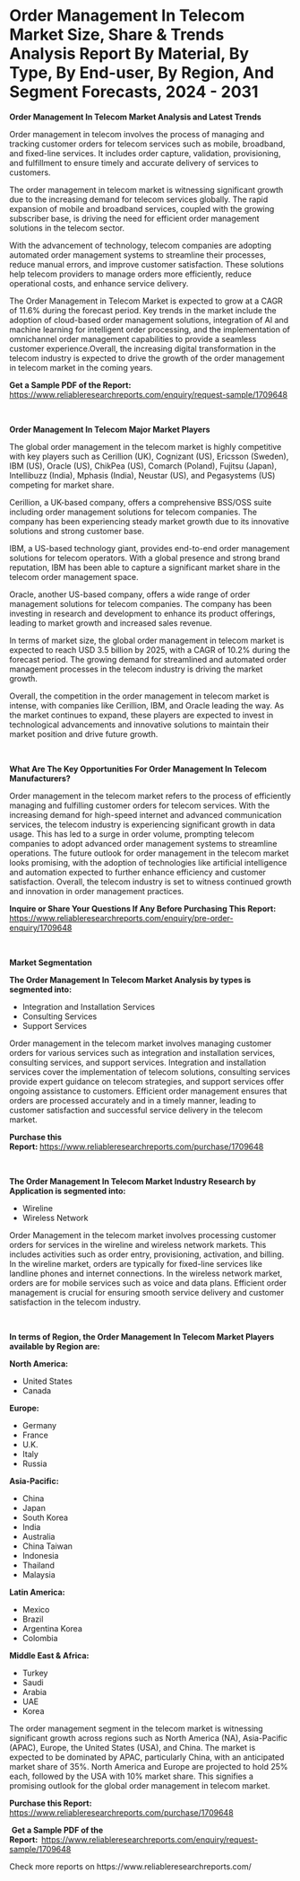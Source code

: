 <p><h1>Order Management In Telecom Market Size, Share & Trends Analysis Report By Material, By Type, By End-user, By Region, And Segment Forecasts, 2024 - 2031</h1></p><p><strong>Order Management In Telecom Market Analysis and Latest Trends</strong></p>
<p><p>Order management in telecom involves the process of managing and tracking customer orders for telecom services such as mobile, broadband, and fixed-line services. It includes order capture, validation, provisioning, and fulfillment to ensure timely and accurate delivery of services to customers.</p><p>The order management in telecom market is witnessing significant growth due to the increasing demand for telecom services globally. The rapid expansion of mobile and broadband services, coupled with the growing subscriber base, is driving the need for efficient order management solutions in the telecom sector.</p><p>With the advancement of technology, telecom companies are adopting automated order management systems to streamline their processes, reduce manual errors, and improve customer satisfaction. These solutions help telecom providers to manage orders more efficiently, reduce operational costs, and enhance service delivery.</p><p>The Order Management in Telecom Market is expected to grow at a CAGR of 11.6% during the forecast period. Key trends in the market include the adoption of cloud-based order management solutions, integration of AI and machine learning for intelligent order processing, and the implementation of omnichannel order management capabilities to provide a seamless customer experience.Overall, the increasing digital transformation in the telecom industry is expected to drive the growth of the order management in telecom market in the coming years.</p></p>
<p><strong>Get a Sample PDF of the Report:&nbsp;</strong> <a href="https://www.reliableresearchreports.com/enquiry/request-sample/1709648">https://www.reliableresearchreports.com/enquiry/request-sample/1709648</a></p>
<p>&nbsp;</p>
<p><strong>Order Management In Telecom Major Market Players</strong></p>
<p><p>The global order management in the telecom market is highly competitive with key players such as Cerillion (UK), Cognizant (US), Ericsson (Sweden), IBM (US), Oracle (US), ChikPea (US), Comarch (Poland), Fujitsu (Japan), Intellibuzz (India), Mphasis (India), Neustar (US), and Pegasystems (US) competing for market share.</p><p>Cerillion, a UK-based company, offers a comprehensive BSS/OSS suite including order management solutions for telecom companies. The company has been experiencing steady market growth due to its innovative solutions and strong customer base.</p><p>IBM, a US-based technology giant, provides end-to-end order management solutions for telecom operators. With a global presence and strong brand reputation, IBM has been able to capture a significant market share in the telecom order management space.</p><p>Oracle, another US-based company, offers a wide range of order management solutions for telecom companies. The company has been investing in research and development to enhance its product offerings, leading to market growth and increased sales revenue.</p><p>In terms of market size, the global order management in telecom market is expected to reach USD 3.5 billion by 2025, with a CAGR of 10.2% during the forecast period. The growing demand for streamlined and automated order management processes in the telecom industry is driving the market growth.</p><p>Overall, the competition in the order management in telecom market is intense, with companies like Cerillion, IBM, and Oracle leading the way. As the market continues to expand, these players are expected to invest in technological advancements and innovative solutions to maintain their market position and drive future growth.</p></p>
<p>&nbsp;</p>
<p><strong>What Are The Key Opportunities For Order Management In Telecom Manufacturers?</strong></p>
<p><p>Order management in the telecom market refers to the process of efficiently managing and fulfilling customer orders for telecom services. With the increasing demand for high-speed internet and advanced communication services, the telecom industry is experiencing significant growth in data usage. This has led to a surge in order volume, prompting telecom companies to adopt advanced order management systems to streamline operations. The future outlook for order management in the telecom market looks promising, with the adoption of technologies like artificial intelligence and automation expected to further enhance efficiency and customer satisfaction. Overall, the telecom industry is set to witness continued growth and innovation in order management practices.</p></p>
<p><strong>Inquire or Share Your Questions If Any Before Purchasing This Report:</strong> <a href="https://www.reliableresearchreports.com/enquiry/pre-order-enquiry/1709648">https://www.reliableresearchreports.com/enquiry/pre-order-enquiry/1709648</a></p>
<p>&nbsp;</p>
<p><strong>Market Segmentation</strong></p>
<p><strong>The Order Management In Telecom Market Analysis by types is segmented into:</strong></p>
<p><ul><li>Integration and Installation Services</li><li>Consulting Services</li><li>Support Services</li></ul></p>
<p><p>Order management in the telecom market involves managing customer orders for various services such as integration and installation services, consulting services, and support services. Integration and installation services cover the implementation of telecom solutions, consulting services provide expert guidance on telecom strategies, and support services offer ongoing assistance to customers. Efficient order management ensures that orders are processed accurately and in a timely manner, leading to customer satisfaction and successful service delivery in the telecom market.</p></p>
<p><strong>Purchase this Report:&nbsp;</strong><a href="https://www.reliableresearchreports.com/purchase/1709648">https://www.reliableresearchreports.com/purchase/1709648</a></p>
<p>&nbsp;</p>
<p><strong>The Order Management In Telecom Market Industry Research by Application is segmented into:</strong></p>
<p><ul><li>Wireline</li><li>Wireless Network</li></ul></p>
<p><p>Order Management in the telecom market involves processing customer orders for services in the wireline and wireless network markets. This includes activities such as order entry, provisioning, activation, and billing. In the wireline market, orders are typically for fixed-line services like landline phones and internet connections. In the wireless network market, orders are for mobile services such as voice and data plans. Efficient order management is crucial for ensuring smooth service delivery and customer satisfaction in the telecom industry.</p></p>
<p>&nbsp;</p>
<p><strong>In terms of Region, the Order Management In Telecom Market Players available by Region are:</strong></p>
<p>
    <p> <strong> North America: </strong>
        <ul>
            <li>United States</li>
            <li>Canada</li>
        </ul>
        </p> 
    <p> <strong> Europe: </strong>
        <ul>
            <li>Germany</li>
            <li>France</li>
            <li>U.K.</li>
            <li>Italy</li>
            <li>Russia</li>
        </ul>
        </p> 
    <p> <strong> Asia-Pacific: </strong>
        <ul>
            <li>China</li>
            <li>Japan</li>
            <li>South Korea</li>
            <li>India</li>
            <li>Australia</li>
            <li>China Taiwan</li>
            <li>Indonesia</li>
            <li>Thailand</li>
            <li>Malaysia</li>
        </ul>
        </p> 
    <p> <strong> Latin America: </strong>
        <ul>
            <li>Mexico</li>
            <li>Brazil</li>
            <li>Argentina Korea</li>
            <li>Colombia</li>
        </ul>
        </p> 
    <p> <strong> Middle East & Africa: </strong>
        <ul>
            <li>Turkey</li>
            <li>Saudi</li>
            <li>Arabia</li>
            <li>UAE</li>
            <li>Korea</li>
        </ul>
    </p>
    </p>
<p><p>The order management segment in the telecom market is witnessing significant growth across regions such as North America (NA), Asia-Pacific (APAC), Europe, the United States (USA), and China. The market is expected to be dominated by APAC, particularly China, with an anticipated market share of 35%. North America and Europe are projected to hold 25% each, followed by the USA with 10% market share. This signifies a promising outlook for the global order management in telecom market.</p></p>
<p><strong>Purchase this Report: </strong><a href="https://www.reliableresearchreports.com/purchase/1709648">https://www.reliableresearchreports.com/purchase/1709648</a></p>
<p>&nbsp;<strong>Get a Sample PDF of the Report:&nbsp;&nbsp;</strong><a href="https://www.reliableresearchreports.com/enquiry/request-sample/1709648">https://www.reliableresearchreports.com/enquiry/request-sample/1709648</a></p>
<p><strong></strong></p>
<p>Check more reports on https://www.reliableresearchreports.com/</p>